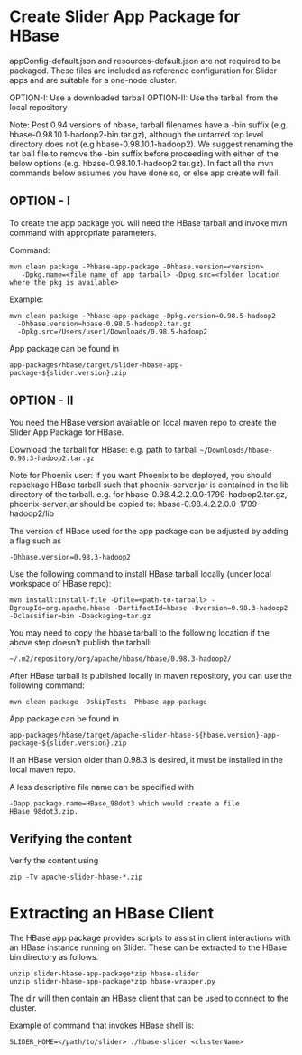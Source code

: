 <!---
   Licensed to the Apache Software Foundation (ASF) under one or more
   contributor license agreements.  See the NOTICE file distributed with
   this work for additional information regarding copyright ownership.
   The ASF licenses this file to You under the Apache License, Version 2.0
   (the "License"); you may not use this file except in compliance with
   the License.  You may obtain a copy of the License at

       http://www.apache.org/licenses/LICENSE-2.0

   Unless required by applicable law or agreed to in writing, software
   distributed under the License is distributed on an "AS IS" BASIS,
   WITHOUT WARRANTIES OR CONDITIONS OF ANY KIND, either express or implied.
   See the License for the specific language governing permissions and
   limitations under the License.
-->

# Create Slider App Package for HBase

appConfig-default.json and resources-default.json are not required to be packaged.
These files are included as reference configuration for Slider apps and are suitable
for a one-node cluster.

OPTION-I: Use a downloaded tarball
OPTION-II: Use the tarball from the local repository

Note: Post 0.94 versions of hbase, tarball filenames have a -bin suffix (e.g.
      hbase-0.98.10.1-hadoop2-bin.tar.gz), although the untarred top level
      directory does not (e.g hbase-0.98.10.1-hadoop2). We suggest renaming
      the tar ball file to remove the -bin suffix before proceeding with either
      of the below options (e.g. hbase-0.98.10.1-hadoop2.tar.gz). In fact all the
      mvn commands below assumes you have done so, or else app create will fail.

## OPTION - I 

To create the app package you will need the HBase tarball and invoke mvn command
with appropriate parameters.

Command:

    mvn clean package -Phbase-app-package -Dhbase.version=<version>
       -Dpkg.name=<file name of app tarball> -Dpkg.src=<folder location where the pkg is available>

Example:

    mvn clean package -Phbase-app-package -Dpkg.version=0.98.5-hadoop2
      -Dhbase.version=hbase-0.98.5-hadoop2.tar.gz
      -Dpkg.src=/Users/user1/Downloads/0.98.5-hadoop2

App package can be found in

    app-packages/hbase/target/slider-hbase-app-package-${slider.version}.zip

## OPTION - II 

You need the HBase version available on local maven repo to create the Slider App Package for HBase.

Download the tarball for HBase:
  e.g. path to tarball `~/Downloads/hbase-0.98.3-hadoop2.tar.gz`

Note for Phoenix user:
If you want Phoenix to be deployed, you should repackage HBase tarball such that phoenix-server.jar is contained in the lib directory of the tarball.
e.g. for hbase-0.98.4.2.2.0.0-1799-hadoop2.tar.gz, phoenix-server.jar should be copied to:
 hbase-0.98.4.2.2.0.0-1799-hadoop2/lib

The version of HBase used for the app package can be adjusted by adding a
flag such as

    -Dhbase.version=0.98.3-hadoop2

Use the following command to install HBase tarball locally (under local workspace of HBase repo):

    mvn install:install-file -Dfile=<path-to-tarball> -DgroupId=org.apache.hbase -DartifactId=hbase -Dversion=0.98.3-hadoop2 -Dclassifier=bin -Dpackaging=tar.gz

You may need to copy the hbase tarball to the following location if the above step doesn't publish the tarball:

    ~/.m2/repository/org/apache/hbase/hbase/0.98.3-hadoop2/

After HBase tarball is published locally in maven repository, you can use the following command:

    mvn clean package -DskipTests -Phbase-app-package

App package can be found in

    app-packages/hbase/target/apache-slider-hbase-${hbase.version}-app-package-${slider.version}.zip

If an HBase version older than 0.98.3 is desired, it must be installed in the local maven repo.

A less descriptive file name can be specified with

    -Dapp.package.name=HBase_98dot3 which would create a file HBase_98dot3.zip.

## Verifying the content 

Verify the content using

    zip -Tv apache-slider-hbase-*.zip

# Extracting an HBase Client

The HBase app package provides scripts to assist in client interactions with
an HBase instance running on Slider.  These can be extracted to the HBase bin directory as follows.

    unzip slider-hbase-app-package*zip hbase-slider
    unzip slider-hbase-app-package*zip hbase-wrapper.py

The dir will then contain an HBase client that can be used
to connect to the cluster.

Example of command that invokes HBase shell is:

    SLIDER_HOME=</path/to/slider> ./hbase-slider <clusterName>
